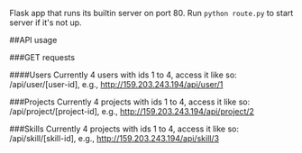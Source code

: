 Flask app that runs its builtin server on port 80. Run `python route.py` to start server if it's not up.

##API usage

###GET requests

####Users
Currently 4 users with ids 1 to 4, access it like so: /api/user/[user-id], e.g., http://159.203.243.194/api/user/1

###Projects
Currently 4 projects with ids 1 to 4, access it like so: /api/project/[project-id], e.g., http://159.203.243.194/api/project/2

###Skills
Currently 4 projects with ids 1 to 4, access it like so: /api/skill/[skill-id], e.g., http://159.203.243.194/api/skill/3
